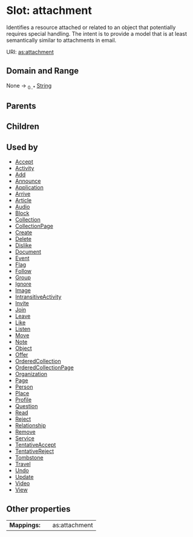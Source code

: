 
# Slot: attachment


Identifies a resource attached or related to an object that potentially requires special handling. The intent is to provide a model that is at least semantically similar to attachments in email.

URI: [as:attachment](http://www.w3.org/ns/activitystreams#attachment)


## Domain and Range

None &#8594;  <sub>0..\*</sub> [String](types/String.md)

## Parents


## Children


## Used by

 * [Accept](Accept.md)
 * [Activity](Activity.md)
 * [Add](Add.md)
 * [Announce](Announce.md)
 * [Application](Application.md)
 * [Arrive](Arrive.md)
 * [Article](Article.md)
 * [Audio](Audio.md)
 * [Block](Block.md)
 * [Collection](Collection.md)
 * [CollectionPage](CollectionPage.md)
 * [Create](Create.md)
 * [Delete](Delete.md)
 * [Dislike](Dislike.md)
 * [Document](Document.md)
 * [Event](Event.md)
 * [Flag](Flag.md)
 * [Follow](Follow.md)
 * [Group](Group.md)
 * [Ignore](Ignore.md)
 * [Image](Image.md)
 * [IntransitiveActivity](IntransitiveActivity.md)
 * [Invite](Invite.md)
 * [Join](Join.md)
 * [Leave](Leave.md)
 * [Like](Like.md)
 * [Listen](Listen.md)
 * [Move](Move.md)
 * [Note](Note.md)
 * [Object](Object.md)
 * [Offer](Offer.md)
 * [OrderedCollection](OrderedCollection.md)
 * [OrderedCollectionPage](OrderedCollectionPage.md)
 * [Organization](Organization.md)
 * [Page](Page.md)
 * [Person](Person.md)
 * [Place](Place.md)
 * [Profile](Profile.md)
 * [Question](Question.md)
 * [Read](Read.md)
 * [Reject](Reject.md)
 * [Relationship](Relationship.md)
 * [Remove](Remove.md)
 * [Service](Service.md)
 * [TentativeAccept](TentativeAccept.md)
 * [TentativeReject](TentativeReject.md)
 * [Tombstone](Tombstone.md)
 * [Travel](Travel.md)
 * [Undo](Undo.md)
 * [Update](Update.md)
 * [Video](Video.md)
 * [View](View.md)

## Other properties

|  |  |  |
| --- | --- | --- |
| **Mappings:** | | as:attachment |

